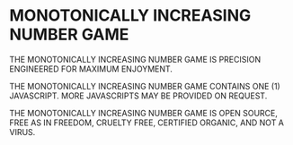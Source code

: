 MONOTONICALLY INCREASING NUMBER GAME
====================================

THE MONOTONICALLY INCREASING NUMBER GAME IS PRECISION ENGINEERED FOR MAXIMUM ENJOYMENT.

THE MONOTONICALLY INCREASING NUMBER GAME CONTAINS ONE (1) JAVASCRIPT. MORE JAVASCRIPTS MAY BE PROVIDED ON REQUEST.

THE MONOTONICALLY INCREASING NUMBER GAME IS OPEN SOURCE, FREE AS IN FREEDOM, CRUELTY FREE, CERTIFIED ORGANIC, AND NOT A VIRUS.
